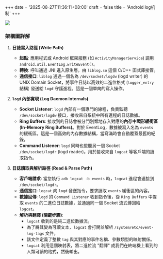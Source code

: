 +++
date = '2025-08-27T11:36:11+08:00'
draft = false
title = 'Android log机制'
+++

![](/ethenslab/images/android-eventlog.png)

### 架構圖詳解

1.  **日誌寫入路徑 (Write Path)**

      * **起點**: 應用程式或 Android 框架服務 (如 `ActivityManagerService`) 調用 `android.util.EventLog.writeEvent()`。
      * **轉換**: 呼叫通過 JNI 進入原生層，由 `liblog.so` 這個 C/C++ 函式庫接管。
      * **通信接口**: `liblog` 通過一個名為 `/dev/socket/logdw` (logd writer) 的 UNIX Domain Socket，將事件日誌以高效的二進位格式 (`logger_entry` 結構) 發送給 `logd` 守護進程。這是一個單向的寫入操作。

2.  **`logd` 內部實現 (Log Daemon Internals)**

      * **Socket Listener**: `logd` 內部有一個專門的線程，負責監聽 `/dev/socket/logdw` 接口，接收來自系統中所有進程的日誌數據。
      * **Ring Buffers**: 接收到的日誌會被分門別類地存入對應的**內存中環形緩衝區 (In-Memory Ring Buffers)**。對於 EventLog，數據被寫入名為 `events` 的緩衝區。這是一個高效的內存數據結構，當寫滿時會自動覆蓋最舊的紀錄。
      * **Command Listener**: `logd` 同時也監聽另一個 Socket `/dev/socket/logdr` (logd reader)，用於接收來自 `logcat` 等客戶端的讀取指令。

3.  **日誌讀取與解析路徑 (Read & Parse Path)**

      * **客戶端請求**: 當您執行 `adb logcat -b events` 時，`logcat` 進程會連接到 `/dev/socket/logdr`。
      * **通信接口**: `logcat` 向 `logd` 發送指令，要求讀取 `events` 緩衝區的內容。
      * **數據回傳**: `logd` 的 `Command Listener` 收到指令後，從 `Ring Buffers` 中提取 `events` 的二進位日誌數據，並通過同一個 Socket 流式傳回給 `logcat`。
      * **解析與翻譯 (關鍵步驟)**:
          * `logcat` 收到的是純二進位數據流。
          * 為了將其變為可讀文本，`logcat` 會打開並解析 `/system/etc/event-log-tags` 文件。
          * 該文件定義了整數 `tag` 與其對應的事件名稱、參數類型的映射關係。
          * `logcat` 利用這個映射表，將二進位流 "翻譯" 成我們在終端機上看到的人類可讀的格式，然後輸出。
